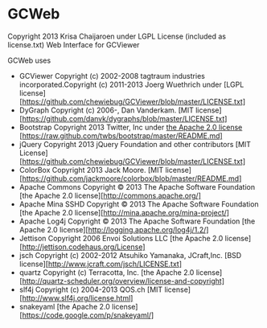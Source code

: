 GCWeb
=====
Copyright 2013 Krisa Chaijaroen under LGPL License (included as license.txt)
Web Interface for GCViewer

GCWeb uses
* GCViewer Copyright (c) 2002-2008 tagtraum industries incorporated.Copyright (c) 2011-2013 Joerg Wuethrich under [LGPL license] [https://github.com/chewiebug/GCViewer/blob/master/LICENSE.txt]
* DyGraph Copyright (c) 2006-, Dan Vanderkam. [MIT license][https://github.com/danvk/dygraphs/blob/master/LICENSE.txt]
* Bootstrap Copyright 2013 Twitter, Inc under [the Apache 2.0 license](LICENSE) [https://raw.github.com/twbs/bootstrap/master/README.md]
* jQuery Copyright 2013 jQuery Foundation and other contributors [MIT License] [https://github.com/chewiebug/GCViewer/blob/master/LICENSE.txt]
* ColorBox Copyright 2013 Jack Moore. [MIT license][https://github.com/jackmoore/colorbox/blob/master/README.md]
* Apache Commons Copyright © 2013 The Apache Software Foundation [the Apache 2.0 license][http://commons.apache.org/]
* Apache Mina SSHD Copyright © 2013 The Apache Software Foundation [the Apache 2.0 license][http://mina.apache.org/mina-project/]
* Apache Log4j Copyright © 2013 The Apache Software Foundation [the Apache 2.0 license][http://logging.apache.org/log4j/1.2/]
* Jettison Copyright 2006 Envoi Solutions LLC [the Apache 2.0 license][http://jettison.codehaus.org/License]
* jsch Copyright (c) 2002-2012 Atsuhiko Yamanaka, JCraft,Inc. [BSD license][http://www.jcraft.com/jsch/LICENSE.txt]
* quartz Copyright (c) Terracotta, Inc. [the Apache 2.0 license][http://quartz-scheduler.org/overview/license-and-copyright]
* slf4j Copyright (c) 2004-2013 QOS.ch [MIT license][http://www.slf4j.org/license.html]
* snakeyaml [the Apache 2.0 license][https://code.google.com/p/snakeyaml/]
